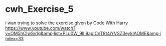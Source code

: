 # cwh_Exercise_5
i wan trying  to solve the exercise given by Code With Harry https://www.youtube.com/watch?v=OM5hCIwSv1g&amp;list=PLu0W_9lII9agICnT8t4iYVSZ3eykIAOME&amp;index=33
